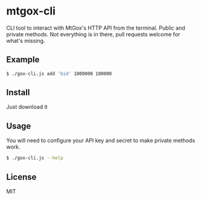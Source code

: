 # mtgox-cli

CLI tool to interact with MtGox's HTTP API from the terminal. Public and private methods.
Not everything is in there, pull requests welcome for what's missing.

## Example
```bash
$ ./gox-cli.js add 'bid' 1000000 100000
```

## Install
Just download it

## Usage
You will need to configure your API key and secret to make private
methods work.
```bash
$ ./gox-cli.js --help
```
## License
MIT
